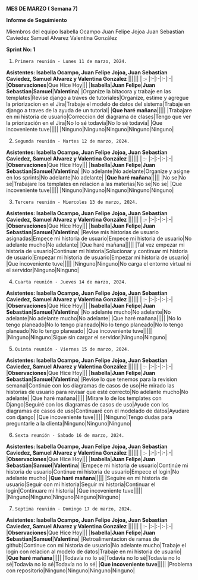 ﻿**MES DE  MARZO ( Semana 7)** 

**Informe de Seguimiento** 

Miembros del equipo
Isabella Ocampo
Juan Felipe Jojoa
Juan Sebastian Caviedez
Samuel Alvarez
Valentina González

**Sprint No: 1**

1.     Primera reunión - Lunes 11 de marzo, 2024. 


**Asistentes: Isabella Ocampo, Juan Felipe Jojoa, Juan Sebastian Caviedez, Samuel Alvarez y Valentina González**
||||||
| :- |:-|:-|:-|:-|
|**Observaciones**|Que Hice Hoy|||
|**Isabella**|**Juan Felipe**|**Juan Sebastian**|**Samuel**|**Valentina**|
|Organize la bitacora y trabaje en las templates|Revise django a traves de tutoriales|Organize, estime y agregue la priorizacion en el Jira|Trabaje el modelo de datos del sistema|Trabaje en django a traves de la ayuda de un tutorial|
|**Que haré mañana**|||||
|Trabajare en mi historia de usuario|Correccion del diagrama de clases|Tengo que ver la priorización en el Jira|No lo sé todavía|No lo sé todavía|
|Que incoveniente tuve|||||
|Ninguno|Ninguno|Ninguno|Ninguno|Ninguno|


2.     Segunda reunión - Martes 12 de marzo, 2024. 


**Asistentes: Isabella Ocampo, Juan Felipe Jojoa, Juan Sebastian Caviedez, Samuel Alvarez y Valentina González**
||||||
| :- |:-|:-|:-|:-|
|**Observaciones**|Que Hice Hoy|||
|**Isabella**|**Juan Felipe**|**Juan Sebastian**|**Samuel**|**Valentina**|
|No adelante|No adelante|Organize y asigne en los sprints|No adelante|No adelante|
|**Que haré mañana**|||||
|No se|No se|Trabajare los templates en relacion a las materias|No se|No se|
|Que incoveniente tuve|||||
|Ninguno|Ninguno|Ninguno|Ninguno|Ninguno|

3.     Tercera reunión - Miercoles 13 de marzo, 2024. 


**Asistentes: Isabella Ocampo, Juan Felipe Jojoa, Juan Sebastian Caviedez, Samuel Alvarez y Valentina González**
||||||
| :- |:-|:-|:-|:-|
|**Observaciones**|Que Hice Hoy|||
|**Isabella**|**Juan Felipe**|**Juan Sebastian**|**Samuel**|**Valentina**|
|Revise mis historias de usuario asignadas|Empece mi historia de usuario|Empece mi historia de usuario|No adelante mucho|No adelante|
|Que haré mañana|||||
|Tal vez empezar mi historia de usuario|Continuar mi historia|Solucionar y continuar mi historia de usuario|Empezar mi historia de usuario|Empezar mi historia de usuario|
|Que incoveniente tuve|||||
|Ninguno|Ninguno|No carga el entorno virtual ni el servidor|Ninguno|Ninguno|

4.     Cuarta reunión - Jueves 14 de marzo, 2024. 


**Asistentes: Isabella Ocampo, Juan Felipe Jojoa, Juan Sebastian Caviedez, Samuel Alvarez y Valentina González**
||||||
| :- |:-|:-|:-|:-|
|**Observaciones**|Que Hice Hoy|||
|**Isabella**|**Juan Felipe**|**Juan Sebastian**|**Samuel**|**Valentina**|
|No adelante mucho|No adelante|No adelante|No adelante mucho|No adelante|
|Que haré mañana|||||
|No lo tengo planeado|No lo tengo planeado|No lo tengo planeado|No lo tengo planeado|No lo tengo planeado|
|Que incoveniente tuve|||||
|Ninguno|Ninguno|Sigue sin cargar el servidor|Ninguno|Ninguno|


5.     Quinta reunión - Viernes 15 de marzo, 2024. 


**Asistentes: Isabella Ocampo, Juan Felipe Jojoa, Juan Sebastian Caviedez, Samuel Alvarez y Valentina González**
||||||
| :- |:-|:-|:-|:-|
|**Observaciones**|Que Hice Hoy|||
|**Isabella**|**Juan Felipe**|**Juan Sebastian**|**Samuel**|**Valentina**|
|Revise lo que tenemos para la revision semanal|Continúe con los diagramas de casos de uso|He mirado las historias de usuario para revisar que esté correcto|No adelante mucho|No adelante|
|Que haré mañana|||||
|Mirare lo de los templates con Django|Seguiré con los diagramas de casos de uso|Ayude con los diagramas de casos de uso|Continuaré con el modelado de datos|Ayudare con django|
|Que incoveniente tuve|||||
|Ninguno|Tengo dudas para preguntarle a la clienta|Ninguno|Ninguno|Ninguno|

6.     Sexta reunión - Sabado 16 de marzo, 2024. 


**Asistentes: Isabella Ocampo, Juan Felipe Jojoa, Juan Sebastian Caviedez, Samuel Alvarez y Valentina González**
||||||
| :- |:-|:-|:-|:-|
|**Observaciones**|Que Hice Hoy|||
|**Isabella**|**Juan Felipe**|**Juan Sebastian**|**Samuel**|**Valentina**|
|Empece  mi historia de usuario|Continúe mi historia de usuario|Continue mi historia de usuario|Empece el login|No adelante mucho|
|**Que haré mañana**|||||
|Seguire en mi historia de usuario|Seguir con mi historia|Seguir mi historia|Continuar el login|Continuare mi historia|
|Que incoveniente tuve|||||
|Ninguno|Ninguno|Ninguno|Ninguno|Ninguno|


7.     Septima reunión - Domingo 17 de marzo, 2024. 


**Asistentes: Isabella Ocampo, Juan Felipe Jojoa, Juan Sebastian Caviedez, Samuel Alvarez y Valentina González**
||||||
| :- |:-|:-|:-|:-|
|**Observaciones**|Que Hice Hoy|||
|**Isabella**|**Juan Felipe**|**Juan Sebastian**|**Samuel**|**Valentina**|
|Retroalimentacion de ramas de github|Continue con mi historia de usuario|No adelante mucho|Trabaje el login con relacion al modelo de datos|Trabaje en mi historia de usuario|
|**Que haré mañana**|||||
|Todavía no lo sé|Todavía no lo sé|Todavía no lo sé|Todavía no lo sé|Todavía no lo sé|
|**Que incoveniente tuve**|||||
|Problema con repositorio|Ninguno|Ninguno|Ninguno|Ninguno|

